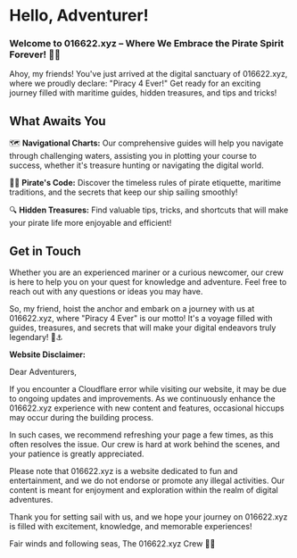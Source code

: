 # Hello, Adventurer!

### Welcome to 016622.xyz – Where We Embrace the Pirate Spirit Forever! 🏴‍☠️

Ahoy, my friends! You've just arrived at the digital sanctuary of 016622.xyz, where we proudly declare: "Piracy 4 Ever!" Get ready for an exciting journey filled with maritime guides, hidden treasures, and tips and tricks!

## What Awaits You

🗺️ **Navigational Charts:** Our comprehensive guides will help you navigate through challenging waters, assisting you in plotting your course to success, whether it's treasure hunting or navigating the digital world.

🏴‍☠️ **Pirate's Code:** Discover the timeless rules of pirate etiquette, maritime traditions, and the secrets that keep our ship sailing smoothly!

🔍 **Hidden Treasures:** Find valuable tips, tricks, and shortcuts that will make your pirate life more enjoyable and efficient!

## Get in Touch

Whether you are an experienced mariner or a curious newcomer, our crew is here to help you on your quest for knowledge and adventure. Feel free to reach out with any questions or ideas you may have.

So, my friend, hoist the anchor and embark on a journey with us at 016622.xyz, where "Piracy 4 Ever" is our motto! It's a voyage filled with guides, treasures, and secrets that will make your digital endeavors truly legendary! 🌊⚓️

**Website Disclaimer:**

Dear Adventurers,

If you encounter a Cloudflare error while visiting our website, it may be due to ongoing updates and improvements. As we continuously enhance the 016622.xyz experience with new content and features, occasional hiccups may occur during the building process.

In such cases, we recommend refreshing your page a few times, as this often resolves the issue. Our crew is hard at work behind the scenes, and your patience is greatly appreciated.

Please note that 016622.xyz is a website dedicated to fun and entertainment, and we do not endorse or promote any illegal activities. Our content is meant for enjoyment and exploration within the realm of digital adventures.

Thank you for setting sail with us, and we hope your journey on 016622.xyz is filled with excitement, knowledge, and memorable experiences!

Fair winds and following seas,
The 016622.xyz Crew 🏴‍☠️
